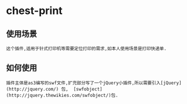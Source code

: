 # chest-print
## 使用场景
    这个插件,适用于针式打印机等需要定位打印的需求,如本人使用场景是打印快递单.
## 如何使用
    插件主体是as3编写的swf文件,扩充部分写了一个jQuery小插件,所以需要引入[jQuery](http://jquery.com/) 包,  [swfobject](http://jquery.thewikies.com/swfobject/)包.
